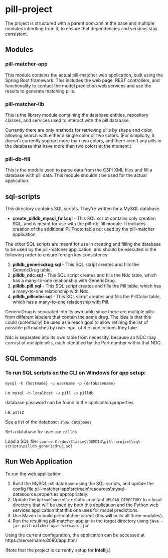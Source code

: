 # pill-project

The project is structured with a parent pom.xml at the base and multiple modules inheriting from it, to ensure that dependencies and versions stay consistent.

## Modules

### pill-matcher-app
This module contains the actual pill-matcher web application, built using the Spring Boot framework.  This includes the web page, REST controllers, and functionality to contact the model prediction web services and use the results to generate matching pills. 

### pill-matcher-lib
This is the library module containing the database entities, repository classes, and services used to interact with the pill database.

Currently there are only methods for retrieving pills by shape and color, allowing search with either a single color or two colors.  (For simplicity, it doesn't currently support more than two colors, and there aren't any pills in the database that have more than two colors at the moment.)

### pill-db-fill
This is the module used to parse data from the C3PI XML files and fill a database with pill data.  This module shouldn't be used for the actual application.

## sql-scripts
This directory contains SQL scripts.  They're written for a MySQL database.

* **create_pilldb_mysql_full.sql** - This SQL script contains only creation SQL, and is meant for use with the pill-db-fill module.  It includes creation of the additional PillPhoto table not used by the pill-matcher application.

The other SQL scripts are meant for use in creating and filling the database to be used by the pill-matcher application, and should be executed in the following order to ensure foreign key consistency.
1) **pilldb_genericdrug.sql** - This SQL script creates and fills the GenericDrug table.
2) **pilldb_ndc.sql** - This SQL script creates and fills the Ndc table, which has a many-to-one relationship with GenericDrug.
2) **pilldb_pill.sql** - This SQL script creates and fills the Pill table, which has a many-to-one relationship with Ndc.
3) **pilldb_pillcolor.sql** - This SQL script creates and fills the PillColor table, which has a many-to-one relationship with Pill.

GenericDrug is separated into its own table since there are multiple pills from different labelers that contain the same drug.  The idea is that this could (potentially) be used as a reach goal to allow refining the list of possible pill matches by user input of the medications they take.

Ndc is separated into its own table from necessity, because an NDC may consist of multiple pills, each identified by the Part number within that NDC.

## SQL Commands
### To run SQL scripts on the CLI on Windows for app setup:

`mysql -h {hostname} -u username -p {databasename}`

i.e.
`mysql -h localhost -u pill -p pilldb`

database password can be found in the application.properties

i.e. `p1llZ`

See a list of the database:
`show databases`

Set a database for use:
`use pilldb`

Load a SQL file:
`source C:\dev\Classes\DGMD14\pill-project\sql-scripts\pilldb_genericdrug.sql`

## Run Web Application
To run the web application:

1. Build the MySQL pill database using the SQL scripts, and update the config file pill-matcher-app\src\main\resources\mysql-datasource.properties appropriately.
2. Update the `UploadController` static constant `UPLOAD_DIRECTORY` to a local directory that will be used by both this application and the Python web services application that this one uses for model predictions.  
3. Use Maven to build pill-matcher-parent (this will build all three modules).
4. Run the resulting pill-matcher-app jar in the target directory using `java -jar pill-matcher-app-(version).jar`

Using the current configuration, the application can be accessed at https://servername:8080/app.html

(Note that the project is currently setup for **Intellij**.)
